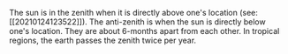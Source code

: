 The sun is in the zenith when it is directly above one's location (see: [[20210124123522]]). The anti-zenith is when the sun is directly below one's location. They are about 6-months apart from each other. In tropical regions, the earth passes the zenith twice per year. 